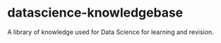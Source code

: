 # datascience-knowledgebase
A library of knowledge used for Data Science for learning and revision.
